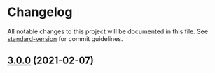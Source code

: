 # Changelog

All notable changes to this project will be documented in this file. See [standard-version](https://github.com/conventional-changelog/standard-version) for commit guidelines.

## [3.0.0](https://github.com/seeebiii/ses-verify-identities/compare/v2.0.2...v3.0.0) (2021-02-07)
